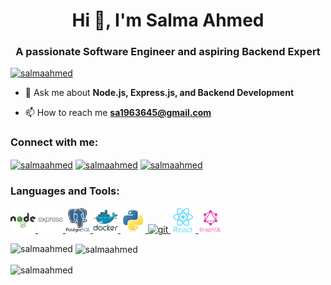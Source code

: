 <h1 align="center">Hi 👋, I'm Salma Ahmed</h1>
<h3 align="center">A passionate Software Engineer and aspiring Backend Expert</h3>

<p align="left"> <a href="https://github.com/ryo-ma/github-profile-trophy"><img src="https://github-profile-trophy.vercel.app/?username=salmaahmed" alt="salmaahmed" /></a> </p>

- 💬 Ask me about **Node.js, Express.js, and Backend Development**

- 📫 How to reach me **sa1963645@gmail.com** 

<h3 align="left">Connect with me:</h3>
<p align="left">
<a href="https://twitter.com/salmaahmed" target="blank"><img align="center" src="https://raw.githubusercontent.com/rahuldkjain/github-profile-readme-generator/master/src/images/icons/Social/twitter.svg" alt="salmaahmed" height="30" width="40" /></a>
<a href="https://linkedin.com/in/salmaahmed" target="blank"><img align="center" src="https://raw.githubusercontent.com/rahuldkjain/github-profile-readme-generator/master/src/images/icons/Social/linked-in-alt.svg" alt="salmaahmed" height="30" width="40" /></a>
<a href="https://www.youtube.com/channel/UC_your_channel" target="blank"><img align="center" src="https://raw.githubusercontent.com/rahuldkjain/github-profile-readme-generator/master/src/images/icons/Social/youtube.svg" alt="salmaahmed" height="30" width="40" /></a>
</p>

<h3 align="left">Languages and Tools:</h3>
<p align="left">
<a href="https://nodejs.org" target="_blank" rel="noreferrer"> <img src="https://raw.githubusercontent.com/devicons/devicon/master/icons/nodejs/nodejs-original-wordmark.svg" alt="nodejs" width="40" height="40"/> </a>
<a href="https://expressjs.com/" target="_blank" rel="noreferrer"> <img src="https://raw.githubusercontent.com/devicons/devicon/master/icons/express/express-original-wordmark.svg" alt="expressjs" width="40" height="40"/> </a>
<a href="https://www.postgresql.org" target="_blank" rel="noreferrer"> <img src="https://raw.githubusercontent.com/devicons/devicon/master/icons/postgresql/postgresql-original-wordmark.svg" alt="postgresql" width="40" height="40"/> </a>
<a href="https://docker.com" target="_blank" rel="noreferrer"> <img src="https://raw.githubusercontent.com/devicons/devicon/master/icons/docker/docker-original-wordmark.svg" alt="docker" width="40" height="40"/> </a>
<a href="https://www.python.org" target="_blank" rel="noreferrer"> <img src="https://raw.githubusercontent.com/devicons/devicon/master/icons/python/python-original.svg" alt="python" width="40" height="40"/> </a>
<a href="https://git-scm.com/" target="_blank" rel="noreferrer"> <img src="https://www.vectorlogo.zone/logos/git-scm/git-scm-icon.svg" alt="git" width="40" height="40"/> </a>
<a href="https://reactjs.org/" target="_blank" rel="noreferrer"> <img src="https://raw.githubusercontent.com/devicons/devicon/master/icons/react/react-original-wordmark.svg" alt="react" width="40" height="40"/> </a>
<a href="https://graphql.org/" target="_blank" rel="noreferrer"> <img src="https://raw.githubusercontent.com/devicons/devicon/master/icons/graphql/graphql-plain-wordmark.svg" alt="graphql" width="40" height="40"/> </a>
</p>

<p><img align="left" src="https://github-readme-stats.vercel.app/api/top-langs?username=salmaahmed&show_icons=true&locale=en&layout=compact" alt="salmaahmed" /></p>

<p>&nbsp;<img align="center" src="https://github-readme-stats.vercel.app/api?username=salmaahmed&show_icons=true&locale=en" alt="salmaahmed" /></p>

<p><img align="center" src="https://github-readme-streak-stats.herokuapp.com/?user=salmaahmed&" alt="salmaahmed" /></p>
